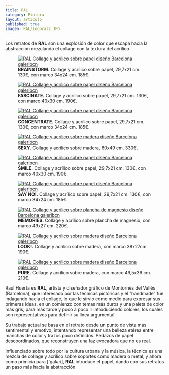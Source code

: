 ```yaml
---
title: RAL
category: Pintura
layout: articulo
published: true
imagen: RAL/logoral2.JPG
---
```

Los retratos de **RAL** son una explosión de color que escapa hacia la abstracción mezclando el collage con la textura del acrílico.

<div class="figure-group">
<figure>
	<a href="/images/RAL/brainstorm.jpg"><img src="/images/RAL/brainstorm.jpg" alt="RAL Collage y acrílico sobre papel diseño Barcelona galeribcn"></a>
	<figcaption><b>BRAINSTORM.</b>
Collage y acrílico sobre papel, 29,7x21 cm. 130€, con marco 34x24 cm. 185€.</figcaption>
</figure>

<figure>
	<a href="/images/RAL/fascinate.jpg"><img src="/images/RAL/fascinate.jpg" alt="RAL Collage y acrílico sobre papel diseño Barcelona galeribcn"></a>
<figcaption><b>FASCINATE.</b> 
Collage y acrílico sobre papel, 29,7x21 cm. 130€, con marco 40x30 cm. 190€.</figcaption>
</figure>

<figure>
	<a href="/images/RAL/concentrate.jpg"><img src="/images/RAL/concentrate.jpg" alt="RAL Collage y acrílico sobre papel diseño Barcelona galeribcn"></a>
<figcaption><b>CONCENTRATE.</b> 
Collage y acrílico sobre papel, 29,7x21 cm. 130€, con marco 34x24 cm. 185€.</figcaption>
</figure>
</div>

<div class="figure-group">
<figure>
	<a href="/images/RAL/sexy.jpg"><img src="/images/RAL/sexy.jpg" alt="RAL Collage y acrílico sobre madera diseño Barcelona galeribcn"></a>
	<figcaption><b>SEXY.</b>
Collage y acrílico sobre madera, 60x49 cm. 330€.</figcaption>
</figure>

<figure>
	<a href="/images/RAL/smile.jpg"><img src="/images/RAL/smile.jpg" alt="RAL Collage y acrílico sobre papel diseño Barcelona galeribcn"></a>
<figcaption><b>SMILE.</b> 
Collage y acrílico sobre papel, 29,7x21 cm. 130€, con marco 40x30 cm. 190€.</figcaption>
</figure>

<figure>
	<a href="/images/RAL/say no.jpg"><img src="/images/RAL/say no.jpg" alt="RAL Collage y acrílico sobre papel diseño Barcelona galeribcn"></a>
<figcaption><b>SAY NO!.</b> 
Collage y acrílico sobre papel, 29,7x21 cm. 130€, con marco 34x24 cm. 185€.</figcaption>
</figure>
</div>

<div class="figure-group">
<figure>
	<a href="/images/RAL/memories.jpg"><img src="/images/RAL/memories.jpg" alt="RAL Collage y acrílico sobre plancha de magnesio diseño Barcelona galeribcn"></a>
	<figcaption><b>MEMORIES.</b>
Collage y acrílico sobre plancha de magnesio, con marco 49x27 cm. 220€.</figcaption>
</figure>

<figure>
	<a href="/images/RAL/look.jpg"><img src="/images/RAL/look.jpg" alt="RAL Collage y acrílico sobre madera diseño Barcelona galeribcn"></a>
<figcaption><b>LOOK!.</b> 
Collage y acrílico sobre madera, con marco 38x27cm. 190€.</figcaption>
</figure>

<figure>
	<a href="/images/RAL/pure.jpg"><img src="/images/RAL/pure.jpg" alt="RAL Collage y acrílico sobre madera diseño Barcelona galeribcn"></a>
<figcaption><b>PURE.</b> 
Collage y acrílico sobre madera, con marco 49,5x36 cm. 210€.</figcaption>
</figure>
</div>

Raul Huerta es **RAL**,  artista y diseñador gráfico de Montornès del Vallès (Barcelona), que interesado por las técnicas pictóricas y el “handmade” fue indagando hacia el collage, lo que le sirvió como medio para expresar sus primeras ideas, en un comienzo con temas más duros y una paleta de color más gris, para más tarde y poco a poco ir introduciendo colores, los cuales son representativos para definir su línea argumental.

Su trabajo actual se basa en el retrato desde un punto de vista más sentimental y emotivo, intentando representar una belleza etérea entre manchas de color y trazos poco definidos. Pedazos de papel descoordinados, que reconstruyen una faz evocadora que no es real.

Influenciado sobre todo por la cultura urbana y la música, la técnica  es una mezcla de collage y acrílico sobre soportes como madera o metal, y  ahora como primicia para ['galəri], **RAL** introduce el papel, dando con sus retratos un paso más hacia la abstracción.


